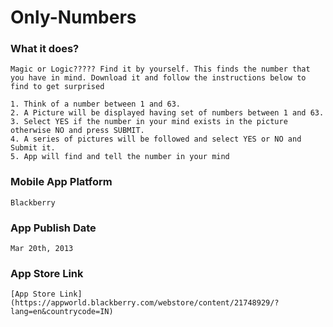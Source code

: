# Only-Numbers

### What it does?
	
	Magic or Logic????? Find it by yourself. This finds the number that you have in mind. Download it and follow the instructions below to find to get surprised

	1. Think of a number between 1 and 63.
	2. A Picture will be displayed having set of numbers between 1 and 63.
	3. Select YES if the number in your mind exists in the picture otherwise NO and press SUBMIT.
	4. A series of pictures will be followed and select YES or NO and Submit it.
	5. App will find and tell the number in your mind
	
### Mobile App Platform
	
	Blackberry

### App Publish Date
	
	Mar 20th, 2013
	
### App Store Link

	[App Store Link](https://appworld.blackberry.com/webstore/content/21748929/?lang=en&countrycode=IN)

